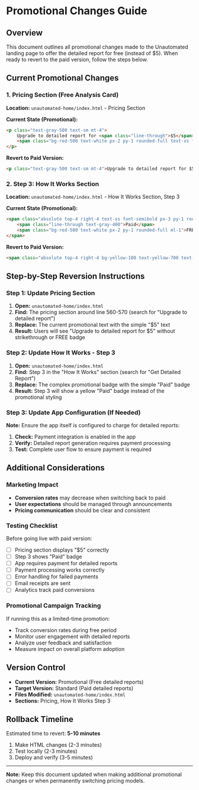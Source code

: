 # Promotional Changes Guide

## Overview
This document outlines all promotional changes made to the Unautomated landing page to offer the detailed report for free (instead of $5). When ready to revert to the paid version, follow the steps below.

## Current Promotional Changes

### 1. Pricing Section (Free Analysis Card)
**Location:** `unautomated-home/index.html` - Pricing Section

**Current State (Promotional):**
```html
<p class="text-gray-500 text-sm mt-4">
    Upgrade to detailed report for <span class="line-through">$5</span> 
    <span class="bg-red-500 text-white px-2 py-1 rounded-full text-xs font-bold ml-1">FREE</span>
</p>
```

**Revert to Paid Version:**
```html
<p class="text-gray-500 text-sm mt-4">Upgrade to detailed report for $5</p>
```

### 2. Step 3: How It Works Section
**Location:** `unautomated-home/index.html` - How It Works Section, Step 3

**Current State (Promotional):**
```html
<span class="absolute top-4 right-4 text-xs font-semibold px-3 py-1 rounded-full">
    <span class="line-through text-gray-400">Paid</span>
    <span class="bg-red-500 text-white px-2 py-1 rounded-full ml-1">FREE</span>
</span>
```

**Revert to Paid Version:**
```html
<span class="absolute top-4 right-4 bg-yellow-100 text-yellow-700 text-xs font-semibold px-3 py-1 rounded-full">Paid</span>
```

## Step-by-Step Reversion Instructions

### Step 1: Update Pricing Section
1. **Open:** `unautomated-home/index.html`
2. **Find:** The pricing section around line 560-570 (search for "Upgrade to detailed report")
3. **Replace:** The current promotional text with the simple "$5" text
4. **Result:** Users will see "Upgrade to detailed report for $5" without strikethrough or FREE badge

### Step 2: Update How It Works - Step 3
1. **Open:** `unautomated-home/index.html`
2. **Find:** Step 3 in the "How It Works" section (search for "Get Detailed Report")
3. **Replace:** The complex promotional badge with the simple "Paid" badge
4. **Result:** Step 3 will show a yellow "Paid" badge instead of the promotional styling

### Step 3: Update App Configuration (If Needed)
**Note:** Ensure the app itself is configured to charge for detailed reports:

1. **Check:** Payment integration is enabled in the app
2. **Verify:** Detailed report generation requires payment processing
3. **Test:** Complete user flow to ensure payment is required

## Additional Considerations

### Marketing Impact
- **Conversion rates** may decrease when switching back to paid
- **User expectations** should be managed through announcements
- **Pricing communication** should be clear and consistent

### Testing Checklist
Before going live with paid version:
- [ ] Pricing section displays "$5" correctly
- [ ] Step 3 shows "Paid" badge
- [ ] App requires payment for detailed reports
- [ ] Payment processing works correctly
- [ ] Error handling for failed payments
- [ ] Email receipts are sent
- [ ] Analytics track paid conversions

### Promotional Campaign Tracking
If running this as a limited-time promotion:
- Track conversion rates during free period
- Monitor user engagement with detailed reports
- Analyze user feedback and satisfaction
- Measure impact on overall platform adoption

## Version Control
- **Current Version:** Promotional (Free detailed reports)
- **Target Version:** Standard (Paid detailed reports)
- **Files Modified:** `unautomated-home/index.html`
- **Sections:** Pricing, How It Works Step 3

## Rollback Timeline
Estimated time to revert: **5-10 minutes**
1. Make HTML changes (2-3 minutes)
2. Test locally (2-3 minutes) 
3. Deploy and verify (3-5 minutes)

---

**Note:** Keep this document updated when making additional promotional changes or when permanently switching pricing models. 